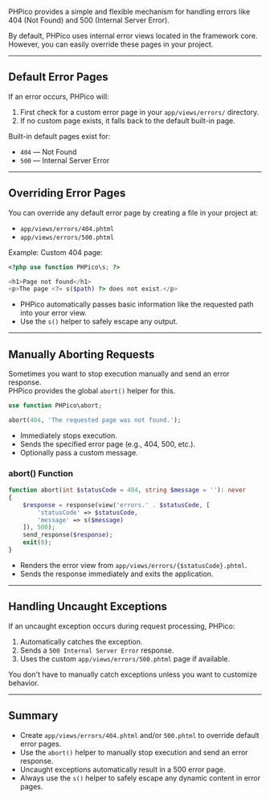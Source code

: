 PHPico provides a simple and flexible mechanism for handling errors like 404 (Not Found) and 500 (Internal Server Error).

By default, PHPico uses internal error views located in the framework core.  
However, you can easily override these pages in your project.

---

## Default Error Pages

If an error occurs, PHPico will:

1. First check for a custom error page in your `app/views/errors/` directory.
2. If no custom page exists, it falls back to the default built-in page.

Built-in default pages exist for:

- `404` — Not Found
- `500` — Internal Server Error

---

## Overriding Error Pages

You can override any default error page by creating a file in your project at:

- `app/views/errors/404.phtml`
- `app/views/errors/500.phtml`

Example: Custom 404 page:

```php
<?php use function PHPico\s; ?>

<h1>Page not found</h1>
<p>The page <?= s($path) ?> does not exist.</p>
```

- PHPico automatically passes basic information like the requested path into your error view.
- Use the `s()` helper to safely escape any output.

---

## Manually Aborting Requests

Sometimes you want to stop execution manually and send an error response.  
PHPico provides the global `abort()` helper for this.

```php
use function PHPico\abort;

abort(404, 'The requested page was not found.');
```

- Immediately stops execution.
- Sends the specified error page (e.g., 404, 500, etc.).
- Optionally pass a custom message.

### abort() Function

```php
function abort(int $statusCode = 404, string $message = ''): never
{
    $response = response(view('errors.' . $statusCode, [
        'statusCode' => $statusCode,
        'message' => s($message)
    ]), 500);
    send_response($response);
    exit(0);
}
```

- Renders the error view from `app/views/errors/{$statusCode}.phtml`.
- Sends the response immediately and exits the application.

---

## Handling Uncaught Exceptions

If an uncaught exception occurs during request processing, PHPico:

1. Automatically catches the exception.
2. Sends a `500 Internal Server Error` response.
3. Uses the custom `app/views/errors/500.phtml` page if available.

You don't have to manually catch exceptions unless you want to customize behavior.

---

## Summary

- Create `app/views/errors/404.phtml` and/or `500.phtml` to override default error pages.
- Use the `abort()` helper to manually stop execution and send an error response.
- Uncaught exceptions automatically result in a 500 error page.
- Always use the `s()` helper to safely escape any dynamic content in error pages.